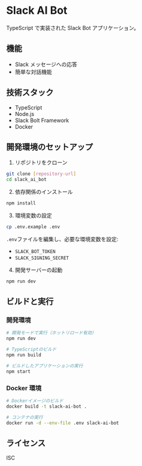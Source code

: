 # Slack AI Bot

TypeScript で実装された Slack Bot アプリケーション。

## 機能

- Slack メッセージへの応答
- 簡単な対話機能

## 技術スタック

- TypeScript
- Node.js
- Slack Bolt Framework
- Docker

## 開発環境のセットアップ

1. リポジトリをクローン

```bash
git clone [repository-url]
cd slack_ai_bot
```

2. 依存関係のインストール

```bash
npm install
```

3. 環境変数の設定

```bash
cp .env.example .env
```

`.env`ファイルを編集し、必要な環境変数を設定:

- `SLACK_BOT_TOKEN`
- `SLACK_SIGNING_SECRET`

4. 開発サーバーの起動

```bash
npm run dev
```

## ビルドと実行

### 開発環境

```bash
# 開発モードで実行（ホットリロード有効）
npm run dev

# TypeScriptのビルド
npm run build

# ビルドしたアプリケーションの実行
npm start
```

### Docker 環境

```bash
# Dockerイメージのビルド
docker build -t slack-ai-bot .

# コンテナの実行
docker run -d --env-file .env slack-ai-bot
```

## ライセンス

ISC
